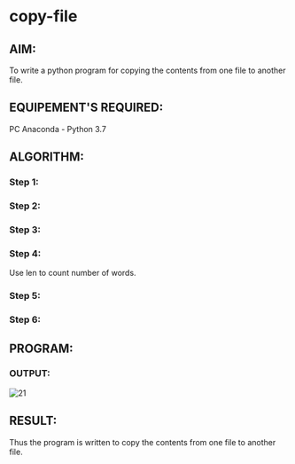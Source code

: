 # copy-file
## AIM:
To write a python program for copying the contents from one file to another file.
## EQUIPEMENT'S REQUIRED: 
PC
Anaconda - Python 3.7
## ALGORITHM: 
### Step 1:


### Step 2: 
 
### Step 3: 

### Step 4:  
Use len to count number of words.

### Step 5: 

### Step 6: 

## PROGRAM:

### OUTPUT:
![21](https://user-images.githubusercontent.com/119560261/214896312-1a3abab7-d7bf-4798-9cc0-d0019d8d2a1f.png)



## RESULT:
Thus the program is written to copy the contents from one file to another file.
